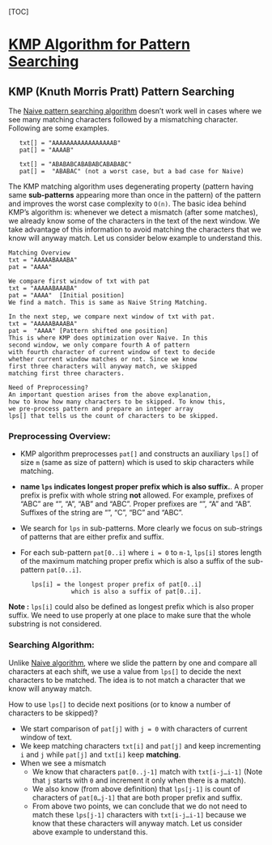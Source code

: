 [TOC]



# [KMP Algorithm for Pattern Searching](https://www.geeksforgeeks.org/kmp-algorithm-for-pattern-searching/)



## KMP (Knuth Morris Pratt) Pattern Searching

The [Naive pattern searching algorithm](https://www.geeksforgeeks.org/searching-for-patterns-set-1-naive-pattern-searching/) doesn’t work well in cases where we see many matching characters followed by a mismatching character. Following are some examples.

```
   txt[] = "AAAAAAAAAAAAAAAAAB"
   pat[] = "AAAAB"

   txt[] = "ABABABCABABABCABABABC"
   pat[] =  "ABABAC" (not a worst case, but a bad case for Naive)
```

The KMP matching algorithm uses degenerating property (pattern having same **sub-patterns** appearing more than once in the pattern) of the pattern and improves the worst case complexity to `O(n)`. The basic idea behind KMP’s algorithm is: whenever we detect a mismatch (after some matches), we already know some of the characters in the text of the next window. We take advantage of this information to avoid matching the characters that we know will anyway match. Let us consider below example to understand this.

```
Matching Overview
txt = "AAAAABAAABA" 
pat = "AAAA"

We compare first window of txt with pat
txt = "AAAAABAAABA" 
pat = "AAAA"  [Initial position]
We find a match. This is same as Naive String Matching.

In the next step, we compare next window of txt with pat.
txt = "AAAAABAAABA" 
pat =  "AAAA" [Pattern shifted one position]
This is where KMP does optimization over Naive. In this 
second window, we only compare fourth A of pattern
with fourth character of current window of text to decide 
whether current window matches or not. Since we know 
first three characters will anyway match, we skipped 
matching first three characters. 

Need of Preprocessing?
An important question arises from the above explanation, 
how to know how many characters to be skipped. To know this, 
we pre-process pattern and prepare an integer array 
lps[] that tells us the count of characters to be skipped. 
```



### Preprocessing Overview:

- KMP algorithm preprocesses `pat[]` and constructs an auxiliary `lps[]` of size `m` (same as size of pattern) which is used to skip characters while matching.

- **name `lps` indicates longest proper prefix which is also suffix.**. A proper prefix is prefix with whole string **not** allowed. For example, prefixes of “ABC” are “”, “A”, “AB” and “ABC”. Proper prefixes are “”, “A” and “AB”. Suffixes of the string are “”, “C”, “BC” and “ABC”.

- We search for `lps` in sub-patterns. More clearly we focus on sub-strings of patterns that are either prefix and suffix.

- For each sub-pattern `pat[0..i]` where `i = 0` to `m-1`, `lps[i]` stores length of the maximum matching proper prefix which is also a suffix of the sub-pattern `pat[0..i]`.

  ```
     lps[i] = the longest proper prefix of pat[0..i] 
                which is also a suffix of pat[0..i]. 
  ```

  

**Note :** `lps[i]` could also be defined as longest prefix which is also proper suffix. We need to use properly at one place to make sure that the whole substring is not considered.



### Searching Algorithm:

Unlike [Naive algorithm](https://www.geeksforgeeks.org/searching-for-patterns-set-1-naive-pattern-searching/), where we slide the pattern by one and compare all characters at each shift, we use a value from `lps[]` to decide the next characters to be matched. The idea is to not match a character that we know will anyway match.

How to use `lps[]` to decide next positions (or to know a number of characters to be skipped)?

- We start comparison of `pat[j]` with `j = 0` with characters of current window of text.
- We keep matching characters `txt[i]` and `pat[j]` and keep incrementing `i` and `j` while `pat[j]` and `txt[i]` keep **matching**.
- When we see a mismatch
    - We know that characters `pat[0..j-1]` match with `txt[i-j…i-1]` (Note that `j` starts with `0` and increment it only when there is a match).
    - We also know (from above definition) that `lps[j-1]` is count of characters of `pat[0…j-1]` that are both proper prefix and suffix.
    - From above two points, we can conclude that we do not need to match these `lps[j-1]` characters with `txt[i-j…i-1]` because we know that these characters will anyway match. Let us consider above example to understand this.


